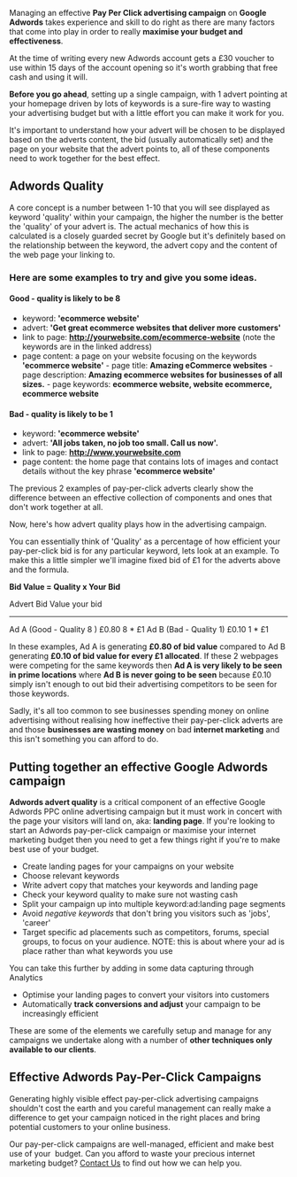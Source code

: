 
Managing an effective **Pay Per Click advertising campaign** on **Google
Adwords** takes experience and skill to do right as there are many
factors that come into play in order to really **maximise your budget
and effectiveness**.

At the time of writing every new Adwords account gets a £30 voucher to
use within 15 days of the account opening so it's worth grabbing that
free cash and using it will.

**Before you go ahead**, setting up a single campaign, with 1 advert
pointing at your homepage driven by lots of keywords is a sure-fire way
to wasting your advertising budget but with a little effort you can make
it work for you.

It's important to understand how your advert will be chosen to be
displayed based on the adverts content, the bid (usually automatically
set) and the page on your website that the advert points to, all of
these components need to work together for the best effect.

## Adwords Quality

A core concept is a number between 1-10 that you will see displayed as
keyword 'quality' within your campaign, the higher the number is the
better the 'quality' of your advert is. The actual mechanics of how this
is calculated is a closely guarded secret by Google but it's definitely
based on the relationship between the keyword, the advert copy and the
content of the web page your linking to.

### Here are some examples to try and give you some ideas.

#### Good - quality is likely to be 8

- keyword: **'ecommerce website'**
- advert: **'Get great ecommerce websites that deliver more
  customers'**
- link to
  page: **http://yourwebsite.com/ecommerce-website** (note the
  keywords are in the linked address)
- page
  content: a page on your website focusing on the keywords
  **'ecommerce website'** - page
  title: **Amazing eCommerce websites** - page
  description: **Amazing ecommerce websites for businesses of
  all sizes.** - page
  keywords: **ecommerce website, website ecommerce, ecommerce
  website**

#### Bad - quality is likely to be 1

- keyword: **'ecommerce website'**
- advert: **'All jobs taken, no job too small. Call us now'.**
- link to
  page: **http://www.yourwebsite.com**
- page
  content: the home page that contains lots of images and contact
  details without the key phrase **'ecommerce website'**

The previous 2 examples of pay-per-click adverts clearly show the
difference between an effective collection of components and ones that
don't work together at all.

Now, here's how advert quality plays how in the advertising campaign.

You can essentially think of 'Quality' as a percentage of how efficient
your pay-per-click bid is for any particular keyword, lets look at an
example. To make this a little simpler we'll imagine fixed bid of £1 for
the adverts above and the formula.

**Bid Value = Quality x Your Bid**

Advert Bid Value your bid

---

Ad A (Good - Quality 8 ) £0.80 8 \* £1
Ad B (Bad - Quality 1) £0.10 1 \* £1

In these examples, Ad A is generating **£0.80 of bid value** compared to
Ad B generating **£0.10 of bid value for every £1 allocated**. If these
2 webpages were competing for the same keywords then **Ad A is very
likely to be seen in prime locations** where **Ad B is never going to be
seen** because £0.10 simply isn't enough to out bid their advertising
competitors to be seen for those keywords.

Sadly, it's all too common to see businesses spending money on online
advertising without realising how ineffective their pay-per-click
adverts are and those **businesses are wasting money** on bad **internet
marketing** and this isn't something you can afford to do.

## Putting together an effective Google Adwords campaign

**Adwords advert quality** is a critical component of an effective
Google Adwords PPC online advertising campaign but it must work in
concert with the page your visitors will land on,
aka: **landing page**. If you're looking to start an Adwords pay-per-click campaign or maximise your internet marketing budget then you need to get a few things right if you're to make best use of your budget.

- Create landing pages for your campaigns on your website
- Choose relevant keywords
- Write advert copy that matches your keywords and landing page
- Check your keyword quality to make sure not wasting cash
- Split your campaign up into multiple keyword:ad:landing page
  segments
- Avoid _negative keywords_ that don't bring you visitors such as
  'jobs', 'career'
- Target specific ad placements such as competitors, forums, special
  groups, to focus on your audience.
  NOTE: this is about where your ad
  is place rather than what keywords you use

You can take this further by adding in some data capturing through
Analytics

- Optimise your landing pages to convert your visitors into customers
- Automatically **track conversions and adjust** your campaign to be
  increasingly efficient

These are some of the elements we carefully setup and manage for any
campaigns we undertake along with a number of **other techniques only
available to our clients**.

## Effective Adwords Pay-Per-Click Campaigns

Generating highly visible effect pay-per-click advertising campaigns
shouldn't cost the earth and you careful management can really make a
difference to get your campaign noticed in the right places and bring
potential customers to your online business.

Our pay-per-click campaigns are well-managed, efficient and make best
use of your  budget. Can you afford to waste your precious internet
marketing budget? [Contact Us](/contact) to find out how we can help
you.
